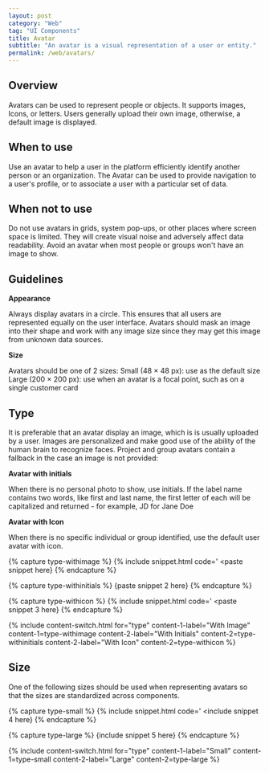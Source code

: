 ```yaml
---
layout: post
category: "Web"
tag: "UI Components"
title: Avatar
subtitle: "An avatar is a visual representation of a user or entity."
permalink: /web/avatars/
---
```


## Overview

Avatars can be used to represent people or objects. It supports images, Icons, or letters. Users generally upload their own image, otherwise, a default image is displayed.

## When to use

Use an avatar to help a user in the platform efficiently identify another person or an organization.  The Avatar can be used to provide navigation to a user's profile, or to associate a user with a particular set of data. 

## When not to use
Do not use avatars in grids, system pop-ups, or other places where screen space is limited. They will create visual noise and adversely affect data readability. Avoid an avatar when most people or groups won't have an image to show.

## Guidelines

**Appearance**

Always display avatars in a circle. This ensures that all users are represented equally on the user interface. Avatars should mask an image into their shape and work with any image size since they may get this image from unknown data sources.

**Size**

Avatars should be one of 2 sizes:
Small (48 × 48 px): use as the default size
Large (200 × 200 px): use when an avatar is a focal point, such as on a single customer card

## Type

It is preferable that an avatar display an image, which is is usually uploaded by a user. Images are personalized and make good use of the ability of the human brain to recognize faces. Project and group avatars contain a fallback in the case an image is not provided: 

**Avatar with initials**

When there is no personal photo to show, use initials. If the label name contains two words, like first and last name, the first letter of each will be capitalized and returned - for example, JD for Jane Doe

**Avatar with Icon**

When there is no specific individual or group identified, use the default user avatar with icon.

<!-- Content switch -->
<!-- Content switch tab 1 -->
{% capture type-withimage %}
{% include snippet.html code='
<paste snippet here}
{% endcapture %}

<!-- Content switch tab 2 -->
{% capture type-withinitials %}
{paste snippet 2 here}
{% endcapture %}

<!-- Content switch tab 3 -->
{% capture type-withicon %}
{% include snippet.html code='
<paste snippet 3 here}
{% endcapture %}

<!-- Render Content -->
{% include content-switch.html for="type"
           content-1-label="With Image" content-1=type-withimage
           content-2-label="With Initials" content-2=type-withinitials
           content-2-label="With Icon" content-2=type-withicon
%}
<!-- End content switch -->

## Size

One of the following sizes should be used when representing avatars so that the sizes are standardized across components.

<!-- Content switch -->
<!-- Content switch tab 1 -->
{% capture type-small %}
{% include snippet.html code='
<include snippet 4 here}
{% endcapture %}

<!-- Content switch tab 2 -->
{% capture type-large %}
{include snippet 5 here}
{% endcapture %}

<!-- Render Content -->
{% include content-switch.html for="type"
           content-1-label="Small" content-1=type-small
           content-2-label="Large" content-2=type-large
%}
<!-- End content switch -->

